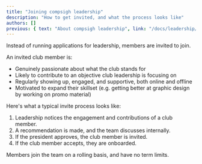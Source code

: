 ```yaml
---
title: "Joining compsigh leadership"
description: "How to get invited, and what the process looks like"
authors: []
previous: { text: "About compsigh leadership", link: "/docs/leadership/about" }
---
```


Instead of running applications for leadership, members are invited to join.

An invited club member is:

- Genuinely passionate about what the club stands for
- Likely to contribute to an objective club leadership is focusing on
- Regularly showing up, engaged, and supportive, both online and offline
- Motivated to expand their skillset (e.g. getting better at graphic design by working on promo material)

Here's what a typical invite process looks like:

1. Leadership notices the engagement and contributions of a club member.
2. A recommendation is made, and the team discusses internally.
3. If the president approves, the club member is invited.
4. If the club member accepts, they are onboarded.

Members join the team on a rolling basis, and have no term limits.
